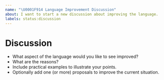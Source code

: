 ```yaml
---
name: "\U0001F914 Language Improvement Discussion"
about: I want to start a new discussion about improving the language.
labels: status:discussion
---
```


# Discussion

- What aspect of the language would you like to see improved?
- What are the reasons?
- Include practical examples to illustrate your points.
- Optionally add one (or more) proposals to improve the current situation.
